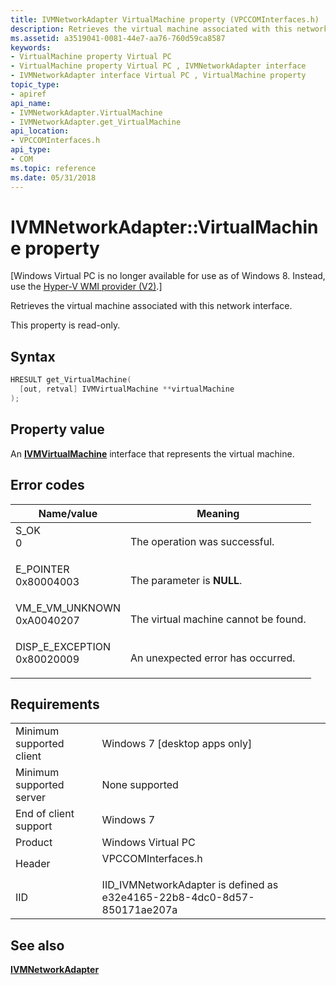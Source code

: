 ```yaml
---
title: IVMNetworkAdapter VirtualMachine property (VPCCOMInterfaces.h)
description: Retrieves the virtual machine associated with this network interface.
ms.assetid: a3519041-0081-44e7-aa76-760d59ca8587
keywords:
- VirtualMachine property Virtual PC
- VirtualMachine property Virtual PC , IVMNetworkAdapter interface
- IVMNetworkAdapter interface Virtual PC , VirtualMachine property
topic_type:
- apiref
api_name:
- IVMNetworkAdapter.VirtualMachine
- IVMNetworkAdapter.get_VirtualMachine
api_location:
- VPCCOMInterfaces.h
api_type:
- COM
ms.topic: reference
ms.date: 05/31/2018
---
```


# IVMNetworkAdapter::VirtualMachine property

\[Windows Virtual PC is no longer available for use as of Windows 8. Instead, use the [Hyper-V WMI provider (V2)](/windows/desktop/HyperV_v2/windows-virtualization-portal).\]

Retrieves the virtual machine associated with this network interface.

This property is read-only.

## Syntax


```C++
HRESULT get_VirtualMachine(
  [out, retval] IVMVirtualMachine **virtualMachine
);
```



## Property value

An [**IVMVirtualMachine**](ivmvirtualmachine.md) interface that represents the virtual machine.

## Error codes



| Name/value                                                                                                                                                    | Meaning                                         |
|---------------------------------------------------------------------------------------------------------------------------------------------------------------|-------------------------------------------------|
| <dl> <dt>S\_OK</dt> <dt>0</dt> </dl>                       | The operation was successful.<br/>        |
| <dl> <dt>E\_POINTER</dt> <dt>0x80004003</dt> </dl>         | The parameter is **NULL**.<br/>           |
| <dl> <dt>VM\_E\_VM\_UNKNOWN</dt> <dt>0xA0040207</dt> </dl> | The virtual machine cannot be found.<br/> |
| <dl> <dt>DISP\_E\_EXCEPTION</dt> <dt>0x80020009</dt> </dl> | An unexpected error has occurred.<br/>    |



## Requirements



|                                     |                                                                                               |
|-------------------------------------|-----------------------------------------------------------------------------------------------|
| Minimum supported client<br/> | Windows 7 \[desktop apps only\]<br/>                                                    |
| Minimum supported server<br/> | None supported<br/>                                                                     |
| End of client support<br/>    | Windows 7<br/>                                                                          |
| Product<br/>                  | Windows Virtual PC<br/>                                                                 |
| Header<br/>                   | <dl> <dt>VPCCOMInterfaces.h</dt> </dl> |
| IID<br/>                      | IID\_IVMNetworkAdapter is defined as e32e4165-22b8-4dc0-8d57-850171ae207a<br/>          |



## See also

<dl> <dt>

[**IVMNetworkAdapter**](ivmnetworkadapter.md)
</dt> </dl>

 

